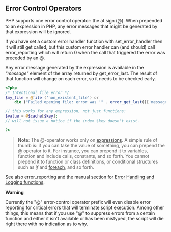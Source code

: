 Error Control Operators
-----------------------

PHP supports one error control operator: the at sign (@). When prepended
to an expression in PHP, any error messages that might be generated by
that expression will be ignored.

If you have set a custom error handler function with <span
class="function">set\_error\_handler</span> then it will still get
called, but this custom error handler can (and should) call <span
class="function">error\_reporting</span> which will return 0 when the
call that triggered the error was preceded by an @.

Any error message generated by the expression is available in the
*"message"* element of the array returned by <span
class="function">get\_error\_last</span>. The result of that function
will change on each error, so it needs to be checked early.

``` php
<?php
/* Intentional file error */
$my_file = @file ('non_existent_file') or
    die ("Failed opening file: error was '" . error_get_last()['message'] . "'");

// this works for any expression, not just functions:
$value = @$cache[$key];
// will not issue a notice if the index $key doesn't exist.

?>
```

> **Note**: <span class="simpara"> The @-operator works only on
> <a href="/language/expressions.html" class="link">expressions</a>. A
> simple rule of thumb is: if you can take the value of something, you
> can prepend the @ operator to it. For instance, you can prepend it to
> variables, function and <span class="function">include</span> calls,
> constants, and so forth. You cannot prepend it to function or class
> definitions, or conditional structures such as *if* and
> <a href="/control-structures/foreach.html" class="link">foreach</a>,
> and so forth. </span>

See also <span class="function">error\_reporting</span> and the manual
section for
<a href="/ref/errorfunc.html" class="link">Error Handling and Logging functions</a>.

**Warning**

Currently the "@" error-control operator prefix will even disable error
reporting for critical errors that will terminate script execution.
Among other things, this means that if you use "@" to suppress errors
from a certain function and either it isn't available or has been
mistyped, the script will die right there with no indication as to why.
